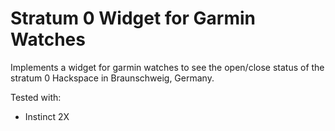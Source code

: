 # Stratum 0 Widget for Garmin Watches

Implements a widget for garmin watches to see the open/close status of the
stratum 0 Hackspace in Braunschweig, Germany.

Tested with:
- Instinct 2X
